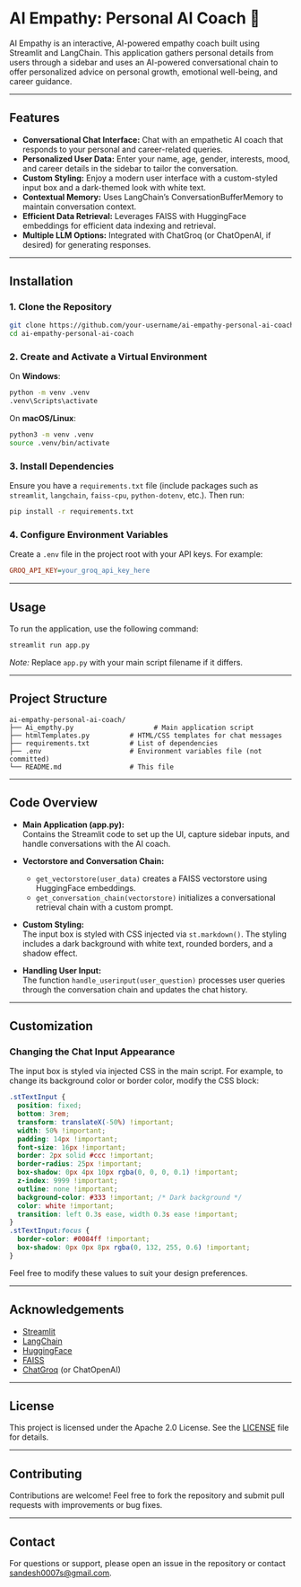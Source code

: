 # AI Empathy: Personal AI Coach 🤖

AI Empathy is an interactive, AI-powered empathy coach built using Streamlit and LangChain. This application gathers personal details from users through a sidebar and uses an AI-powered conversational chain to offer personalized advice on personal growth, emotional well-being, and career guidance.

---

## Features

- **Conversational Chat Interface:** Chat with an empathetic AI coach that responds to your personal and career-related queries.
- **Personalized User Data:** Enter your name, age, gender, interests, mood, and career details in the sidebar to tailor the conversation.
- **Custom Styling:** Enjoy a modern user interface with a custom-styled input box and a dark-themed look with white text.
- **Contextual Memory:** Uses LangChain’s ConversationBufferMemory to maintain conversation context.
- **Efficient Data Retrieval:** Leverages FAISS with HuggingFace embeddings for efficient data indexing and retrieval.
- **Multiple LLM Options:** Integrated with ChatGroq (or ChatOpenAI, if desired) for generating responses.

---

## Installation

### 1. Clone the Repository

```bash
git clone https://github.com/your-username/ai-empathy-personal-ai-coach.git
cd ai-empathy-personal-ai-coach
```

### 2. Create and Activate a Virtual Environment

On **Windows**:
```bash
python -m venv .venv
.venv\Scripts\activate
```

On **macOS/Linux**:
```bash
python3 -m venv .venv
source .venv/bin/activate
```

### 3. Install Dependencies

Ensure you have a `requirements.txt` file (include packages such as `streamlit`, `langchain`, `faiss-cpu`, `python-dotenv`, etc.). Then run:

```bash
pip install -r requirements.txt
```

### 4. Configure Environment Variables

Create a `.env` file in the project root with your API keys. For example:

```ini
GROQ_API_KEY=your_groq_api_key_here
```

---

## Usage

To run the application, use the following command:

```bash
streamlit run app.py
```

*Note:* Replace `app.py` with your main script filename if it differs.

---

## Project Structure

```
ai-empathy-personal-ai-coach/
├── Ai_empthy.py                    # Main application script
├── htmlTemplates.py          # HTML/CSS templates for chat messages
├── requirements.txt          # List of dependencies
├── .env                      # Environment variables file (not committed)
└── README.md                 # This file
```

---

## Code Overview

- **Main Application (app.py):**  
  Contains the Streamlit code to set up the UI, capture sidebar inputs, and handle conversations with the AI coach.
  
- **Vectorstore and Conversation Chain:**  
  - `get_vectorstore(user_data)` creates a FAISS vectorstore using HuggingFace embeddings.
  - `get_conversation_chain(vectorstore)` initializes a conversational retrieval chain with a custom prompt.
  
- **Custom Styling:**  
  The input box is styled with CSS injected via `st.markdown()`. The styling includes a dark background with white text, rounded borders, and a shadow effect.
  
- **Handling User Input:**  
  The function `handle_userinput(user_question)` processes user queries through the conversation chain and updates the chat history.

---

## Customization

### Changing the Chat Input Appearance

The input box is styled via injected CSS in the main script. For example, to change its background color or border color, modify the CSS block:

```css
.stTextInput {
  position: fixed;
  bottom: 3rem;
  transform: translateX(-50%) !important;
  width: 50% !important;
  padding: 14px !important;
  font-size: 16px !important;
  border: 2px solid #ccc !important;
  border-radius: 25px !important;
  box-shadow: 0px 4px 10px rgba(0, 0, 0, 0.1) !important;
  z-index: 9999 !important;
  outline: none !important;
  background-color: #333 !important; /* Dark background */
  color: white !important;
  transition: left 0.3s ease, width 0.3s ease !important;
}
.stTextInput:focus {
  border-color: #0084ff !important;
  box-shadow: 0px 0px 8px rgba(0, 132, 255, 0.6) !important;
}
```

Feel free to modify these values to suit your design preferences.

---

## Acknowledgements

- [Streamlit](https://streamlit.io/)
- [LangChain](https://python.langchain.com/)
- [HuggingFace](https://huggingface.co/)
- [FAISS](https://github.com/facebookresearch/faiss)
- [ChatGroq](https://github.com/your-source) (or ChatOpenAI)

---

## License

This project is licensed under the Apache 2.0 License. See the [LICENSE](LICENSE) file for details.

---

## Contributing

Contributions are welcome! Feel free to fork the repository and submit pull requests with improvements or bug fixes.

---

## Contact

For questions or support, please open an issue in the repository or contact [sandesh0007s@gmail.com](mailto:sandesh0007s@gmail.com).


